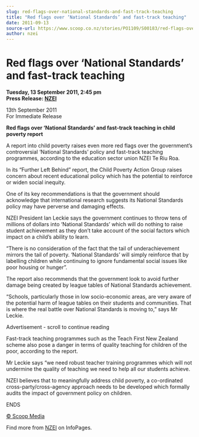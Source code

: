 ```yaml
---
slug: red-flags-over-national-standards-and-fast-track-teaching
title: "Red flags over ‘National Standards’ and fast-track teaching"
date: 2011-09-13
source-url: https://www.scoop.co.nz/stories/PO1109/S00183/red-flags-over-national-standards-and-fast-track-teaching.htm
author: nzei
---
```

Red flags over ‘National Standards’ and fast-track teaching
===========================================================

**Tuesday, 13 September 2011, 2:45 pm**  
**Press Release: [NZEI](https://info.scoop.co.nz/NZEI)**

13th September 2011  
For Immediate Release

**Red flags over ‘National Standards’ and fast-track teaching in child poverty report**

A report into child poverty raises even more red flags over the government’s controversial ‘National Standards’ policy and fast-track teaching programmes, according to the education sector union NZEI Te Riu Roa.

In its “Further Left Behind” report, the Child Poverty Action Group raises concern about recent educational policy which has the potential to reinforce or widen social inequity.

One of its key recommendations is that the government should acknowledge that international research suggests its National Standards policy may have perverse and damaging effects.

NZEI President Ian Leckie says the government continues to throw tens of millions of dollars into ‘National Standards’ which will do nothing to raise student achievement as they don’t take account of the social factors which impact on a child’s ability to learn.

“There is no consideration of the fact that the tail of underachievement mirrors the tail of poverty. ‘National Standards’ will simply reinforce that by labelling children while continuing to ignore fundamental social issues like poor housing or hunger”.

The report also recommends that the government look to avoid further damage being created by league tables of National Standards achievement.

“Schools, particularly those in low socio-economic areas, are very aware of the potential harm of league tables on their students and communities. That is where the real battle over National Standards is moving to,” says Mr Leckie.

Advertisement - scroll to continue reading





Fast-track teaching programmes such as the Teach First New Zealand scheme also pose a danger in terms of quality teaching for children of the poor, according to the report.

Mr Leckie says “we need robust teacher training programmes which will not undermine the quality of teaching we need to help all our students achieve.

NZEI believes that to meaningfully address child poverty, a co-ordinated cross-party/cross-agency approach needs to be developed which formally audits the impact of government policy on children.

ENDS  

[© Scoop Media](http://www.scoop.co.nz/about/terms.html)

Find more from [NZEI](https://info.scoop.co.nz/NZEI) on InfoPages.